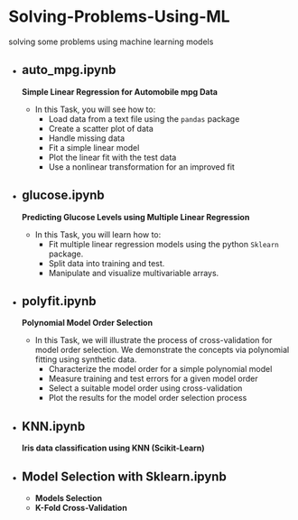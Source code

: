 # Solving-Problems-Using-ML
 solving some problems using machine learning models
 
 - ## auto_mpg.ipynb
   **Simple Linear Regression for Automobile mpg Data**
   * In this Task, you will see how to:
     * Load data from a text file using the `pandas` package
     * Create a scatter plot of data
     * Handle missing data
     * Fit a simple linear model
     * Plot the linear fit with the test data
     * Use a nonlinear transformation for an improved fit

- ## glucose.ipynb
   **Predicting Glucose Levels using Multiple Linear Regression**
   * In this Task, you will learn how to:
     * Fit multiple linear regression models using the python `Sklearn` package.  
     * Split data into training and test.
     * Manipulate and visualize multivariable arrays.

- ## polyfit.ipynb
   **Polynomial Model Order Selection**
   * In this Task, we will illustrate the process of cross-validation for model order selection.  We demonstrate the concepts via polynomial fitting using synthetic data. 
     * Characterize the model order for a simple polynomial model
     * Measure training and test errors for a given model order
     * Select a suitable model order using cross-validation
     * Plot the results for the model order selection process
 
 
 - ## KNN.ipynb
   **Iris data classification using KNN (Scikit-Learn)**



 - ## Model Selection with Sklearn.ipynb
   * **Models Selection**
   * **K-Fold Cross-Validation**
  
  

